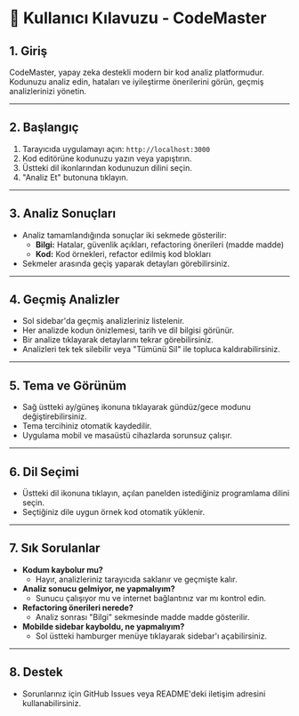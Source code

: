 # 👤 Kullanıcı Kılavuzu - CodeMaster

## 1. Giriş
CodeMaster, yapay zeka destekli modern bir kod analiz platformudur. Kodunuzu analiz edin, hataları ve iyileştirme önerilerini görün, geçmiş analizlerinizi yönetin.

---

## 2. Başlangıç
1. Tarayıcıda uygulamayı açın: `http://localhost:3000`
2. Kod editörüne kodunuzu yazın veya yapıştırın.
3. Üstteki dil ikonlarından kodunuzun dilini seçin.
4. "Analiz Et" butonuna tıklayın.

---

## 3. Analiz Sonuçları
- Analiz tamamlandığında sonuçlar iki sekmede gösterilir:
  - **Bilgi:** Hatalar, güvenlik açıkları, refactoring önerileri (madde madde)
  - **Kod:** Kod örnekleri, refactor edilmiş kod blokları
- Sekmeler arasında geçiş yaparak detayları görebilirsiniz.

---

## 4. Geçmiş Analizler
- Sol sidebar'da geçmiş analizleriniz listelenir.
- Her analizde kodun önizlemesi, tarih ve dil bilgisi görünür.
- Bir analize tıklayarak detaylarını tekrar görebilirsiniz.
- Analizleri tek tek silebilir veya "Tümünü Sil" ile topluca kaldırabilirsiniz.

---

## 5. Tema ve Görünüm
- Sağ üstteki ay/güneş ikonuna tıklayarak gündüz/gece modunu değiştirebilirsiniz.
- Tema tercihiniz otomatik kaydedilir.
- Uygulama mobil ve masaüstü cihazlarda sorunsuz çalışır.

---

## 6. Dil Seçimi
- Üstteki dil ikonuna tıklayın, açılan panelden istediğiniz programlama dilini seçin.
- Seçtiğiniz dile uygun örnek kod otomatik yüklenir.

---

## 7. Sık Sorulanlar
- **Kodum kaybolur mu?**
  - Hayır, analizleriniz tarayıcıda saklanır ve geçmişte kalır.
- **Analiz sonucu gelmiyor, ne yapmalıyım?**
  - Sunucu çalışıyor mu ve internet bağlantınız var mı kontrol edin.
- **Refactoring önerileri nerede?**
  - Analiz sonrası "Bilgi" sekmesinde madde madde gösterilir.
- **Mobilde sidebar kayboldu, ne yapmalıyım?**
  - Sol üstteki hamburger menüye tıklayarak sidebar'ı açabilirsiniz.

---

## 8. Destek
- Sorunlarınız için GitHub Issues veya README'deki iletişim adresini kullanabilirsiniz.